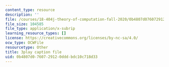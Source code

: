 ```yaml
---
content_type: resource
description: ''
file: /courses/18-404j-theory-of-computation-fall-2020/0b4807d0760729120dddbdc10c718d33_4dFPVJrNLDs.srt
file_size: 104585
file_type: application/x-subrip
learning_resource_types: []
license: https://creativecommons.org/licenses/by-nc-sa/4.0/
ocw_type: OCWFile
resourcetype: Other
title: 3play caption file
uid: 0b4807d0-7607-2912-0ddd-bdc10c718d33
---
```

